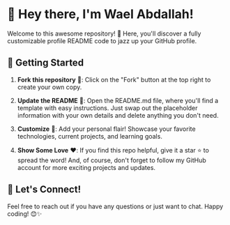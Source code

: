 # 👋 Hey there, I'm Wael Abdallah!

Welcome to this awesome repository! 🚀 Here, you'll discover a fully customizable profile README code to jazz up your GitHub profile.

## 🌈 Getting Started

1. **Fork this repository** 🍴: Click on the "Fork" button at the top right to create your own copy.

2. **Update the README** 📝: Open the README.md file, where you'll find a template with easy instructions. Just swap out the placeholder information with your own details and delete anything you don't need.

3. **Customize** 🎨: Add your personal flair! Showcase your favorite technologies, current projects, and learning goals.

4. **Show Some Love** ❤️: If you find this repo helpful, give it a star ⭐ to spread the word! And, of course, don't forget to follow my GitHub account for more exciting projects and updates.

## 🚀 Let's Connect!

Feel free to reach out if you have any questions or just want to chat. Happy coding! 😊✨

